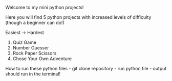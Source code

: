 Welcome to my mini python projects!

Here you will find 5 python projects with increased levels of difficulty (though a beginner can do!)

Easiest -> Hardest
1. Quiz Game
2. Number Guesser
3. Rock Paper Scissors
4. Chose Your Own Adventure

How to run these python files
    - git clone repository
    - run python file
    - output should run in the terminal!

